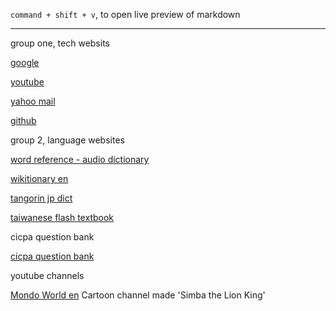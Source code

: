 `command + shift + v`, 
to open live preview of markdown



<hr>

group one, tech websits

[google](https://www.google.com)

[youtube](https://www.youtube.com)

[yahoo mail](http://mail.yahoo.com/)

[github](https://github.com/)

group 2, language websites

[word reference - audio dictionary](http://www.wordreference.com/)

[wikitionary en](https://en.wiktionary.org)

[tangorin jp dict](https://tangorin.com)

[taiwanese flash textbook](http://study.phc.edu.tw/language/index.htm)

cicpa question bank

[cicpa question bank](http://cpademo.cicpa.org.cn)

youtube channels

[Mondo World en](https://www.youtube.com/channel/UCSgxA0NICQhSJWcv6fPxvCA/playlists)
Cartoon channel made 'Simba the Lion King'